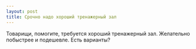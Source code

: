 ```yaml
---
layout: post 
title: Срочно надо хороший тренажерный зал 
--- 
```

Товарищи, помогите, требуется хороший тренажерный зал. Желательно побыстрее и подешевле. Есть варианты?